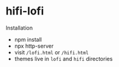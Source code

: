 # hifi-lofi

Installation

- npm install
- npx http-server
- visit `/lofi.html` or `/hifi.html`
- themes live in `lofi` and `hifi` directories
